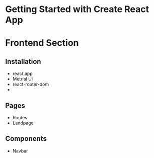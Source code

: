 # Getting Started with Create React App
# Frontend Section 
## Installation
 - react app 
 - Metrial UI
 - react-router-dom
 -


 ## Pages
 - Routes
 - Landpage

## Components
 - Navbar

